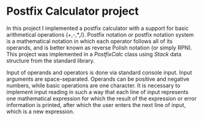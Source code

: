 # Postfix Calculator project
In this project I implemented a postfix calculator with a support for basic arithmetical operations (+,-,*,/). Postfix notation or postfix notation system is a mathematical notation in which each operator follows all of its operands, and is better known as reverse Polish notation (or simply RPN). This project was implemented in a *PostfixCalc* class using *Stack* data structure from the standard library. 

Input of operands and operators is done via standard console input. Input arguments are space-separated. Operands can be positive and negative numbers, while basic operations are one character.
It is necessary to implement input reading in such a way that each line of input represents one mathematical expression for which the result of the expression or error information is printed, after which the user enters the next line of input, which is a new expression.
